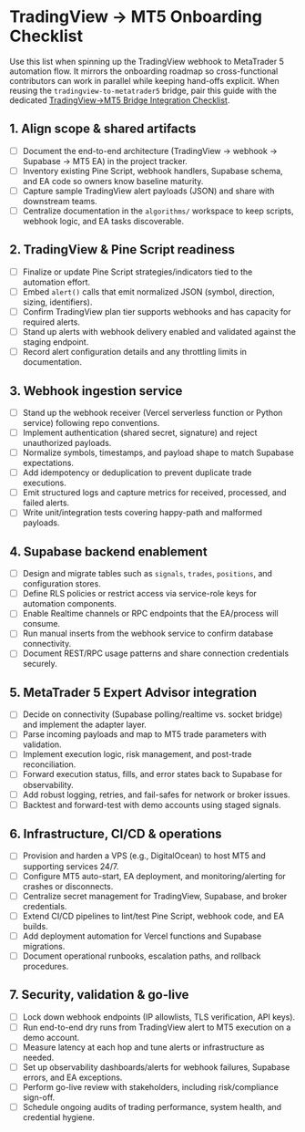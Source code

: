 # TradingView → MT5 Onboarding Checklist

Use this list when spinning up the TradingView webhook to MetaTrader 5 automation flow. It mirrors the onboarding roadmap so cross-functional contributors can work in parallel while keeping hand-offs explicit. When reusing the `tradingview-to-metatrader5` bridge, pair this guide with the dedicated [TradingView→MT5 Bridge Integration Checklist](./TRADINGVIEW_TO_MT5_BRIDGE_CHECKLIST.md).

## 1. Align scope & shared artifacts
- [ ] Document the end-to-end architecture (TradingView → webhook → Supabase → MT5 EA) in the project tracker.
- [ ] Inventory existing Pine Script, webhook handlers, Supabase schema, and EA code so owners know baseline maturity.
- [ ] Capture sample TradingView alert payloads (JSON) and share with downstream teams.
- [ ] Centralize documentation in the `algorithms/` workspace to keep scripts, webhook logic, and EA tasks discoverable.

## 2. TradingView & Pine Script readiness
- [ ] Finalize or update Pine Script strategies/indicators tied to the automation effort.
- [ ] Embed `alert()` calls that emit normalized JSON (symbol, direction, sizing, identifiers).
- [ ] Confirm TradingView plan tier supports webhooks and has capacity for required alerts.
- [ ] Stand up alerts with webhook delivery enabled and validated against the staging endpoint.
- [ ] Record alert configuration details and any throttling limits in documentation.

## 3. Webhook ingestion service
- [ ] Stand up the webhook receiver (Vercel serverless function or Python service) following repo conventions.
- [ ] Implement authentication (shared secret, signature) and reject unauthorized payloads.
- [ ] Normalize symbols, timestamps, and payload shape to match Supabase expectations.
- [ ] Add idempotency or deduplication to prevent duplicate trade executions.
- [ ] Emit structured logs and capture metrics for received, processed, and failed alerts.
- [ ] Write unit/integration tests covering happy-path and malformed payloads.

## 4. Supabase backend enablement
- [ ] Design and migrate tables such as `signals`, `trades`, `positions`, and configuration stores.
- [ ] Define RLS policies or restrict access via service-role keys for automation components.
- [ ] Enable Realtime channels or RPC endpoints that the EA/process will consume.
- [ ] Run manual inserts from the webhook service to confirm database connectivity.
- [ ] Document REST/RPC usage patterns and share connection credentials securely.

## 5. MetaTrader 5 Expert Advisor integration
- [ ] Decide on connectivity (Supabase polling/realtime vs. socket bridge) and implement the adapter layer.
- [ ] Parse incoming payloads and map to MT5 trade parameters with validation.
- [ ] Implement execution logic, risk management, and post-trade reconciliation.
- [ ] Forward execution status, fills, and error states back to Supabase for observability.
- [ ] Add robust logging, retries, and fail-safes for network or broker issues.
- [ ] Backtest and forward-test with demo accounts using staged signals.

## 6. Infrastructure, CI/CD & operations
- [ ] Provision and harden a VPS (e.g., DigitalOcean) to host MT5 and supporting services 24/7.
- [ ] Configure MT5 auto-start, EA deployment, and monitoring/alerting for crashes or disconnects.
- [ ] Centralize secret management for TradingView, Supabase, and broker credentials.
- [ ] Extend CI/CD pipelines to lint/test Pine Script, webhook code, and EA builds.
- [ ] Add deployment automation for Vercel functions and Supabase migrations.
- [ ] Document operational runbooks, escalation paths, and rollback procedures.

## 7. Security, validation & go-live
- [ ] Lock down webhook endpoints (IP allowlists, TLS verification, API keys).
- [ ] Run end-to-end dry runs from TradingView alert to MT5 execution on a demo account.
- [ ] Measure latency at each hop and tune alerts or infrastructure as needed.
- [ ] Set up observability dashboards/alerts for webhook failures, Supabase errors, and EA exceptions.
- [ ] Perform go-live review with stakeholders, including risk/compliance sign-off.
- [ ] Schedule ongoing audits of trading performance, system health, and credential hygiene.
